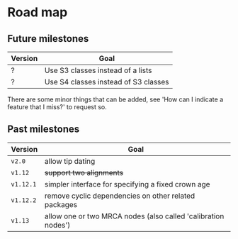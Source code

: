 # Road map

## Future milestones

Version  | Goal
---------|----------------------------------------------------------------------
?        | Use S3 classes instead of a lists
?        | Use S4 classes instead of S3 classes

There are some minor things that can be added, see 'How can I indicate a feature that I miss?'
to request so.

## Past milestones

Version  | Goal
---------|----------------------------------------------------------------------
`v2.0`   | allow tip dating
`v1.12`  | ~~support two alignments~~
`v1.12.1`| simpler interface for specifying a fixed crown age
`v1.12.2`| remove cyclic dependencies on other related packages
`v1.13`  | allow one or two MRCA nodes (also called 'calibration nodes')
